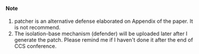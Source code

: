 #### Note
1. patcher is an alternative defense elaborated on Appendix of the paper. It is not recommend.
2. The isolation-base mechanism (defender) will be uploaded later after I generate the patch. Please remind me if I haven't done it after the end of CCS conference.
